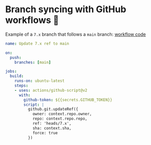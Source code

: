 # Branch syncing with GitHub workflows :star2:

Example of a `7.x` branch that follows a `main` branch: [workflow code](/.github/workflows/branch-syncing.yml)

```yml
name: Update 7.x ref to main

on:
  push:
    branches: [main]

jobs:
  build:
    runs-on: ubuntu-latest
    steps:
    - uses: actions/github-script@v2
      with:
        github-token: ${{secrets.GITHUB_TOKEN}}
        script: |
          github.git.updateRef({
            owner: context.repo.owner,
            repo: context.repo.repo,
            ref: 'heads/7.x',
            sha: context.sha,
            force: true
          })
```
